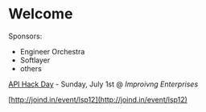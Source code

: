 # Welcome

Sponsors:
- Engineer Orchestra
- Softlayer
- others

[API Hack Day](http://apihackdaydallas.eventbrite.com) - Sunday, July 1st @ _Improivng Enterprises_

[http://joind.in/event/lsp12](http://joind.in/event/lsp12)
